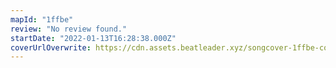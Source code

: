 ```yaml
---
mapId: "1ffbe"
review: "No review found."
startDate: "2022-01-13T16:28:38.000Z"
coverUrlOverwrite: https://cdn.assets.beatleader.xyz/songcover-1ffbe-cover.jpg
---
```


